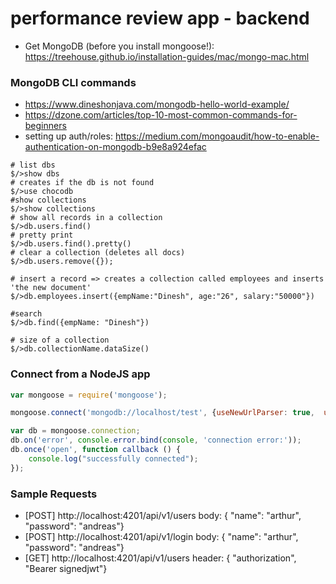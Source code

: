 # performance review app - backend

  - Get MongoDB (before you install mongoose!): https://treehouse.github.io/installation-guides/mac/mongo-mac.html


### MongoDB CLI commands
  - https://www.dineshonjava.com/mongodb-hello-world-example/
  - https://dzone.com/articles/top-10-most-common-commands-for-beginners
  - setting up auth/roles: https://medium.com/mongoaudit/how-to-enable-authentication-on-mongodb-b9e8a924efac
  
```shell
# list dbs
$/>show dbs
# creates if the db is not found
$/>use chocodb
#show collections
$/>show collections
# show all records in a collection
$/>db.users.find()
# pretty print
$/>db.users.find().pretty()
# clear a collection (deletes all docs)
$/>db.users.remove({});

# insert a record => creates a collection called employees and inserts 'the new document'
$/>db.employees.insert({empName:"Dinesh", age:"26", salary:"50000"})

#search
$/>db.find({empName: "Dinesh"})

# size of a collection
$/>db.collectionName.dataSize()
```
### Connect from a NodeJS app
```js
var mongoose = require('mongoose');

mongoose.connect('mongodb://localhost/test', {useNewUrlParser: true,  useUnifiedTopology: true});

var db = mongoose.connection;
db.on('error', console.error.bind(console, 'connection error:'));
db.once('open', function callback () {
    console.log("successfully connected");
});
```

### Sample Requests
  - [POST] http://localhost:4201/api/v1/users body: { "name": "arthur", "password": "andreas"}
  - [POST] http://localhost:4201/api/v1/login body: { "name": "arthur", "password": "andreas"}
  - [GET]  http://localhost:4201/api/v1/users header: { "authorization", "Bearer signedjwt"}

